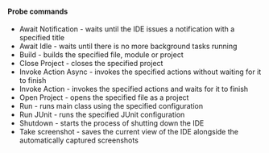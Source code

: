 #### Probe commands

- Await Notification - waits until the IDE issues a notification with a specified title
- Await Idle - waits until there is no more background tasks running
- Build - builds the specified file, module or project
- Close Project - closes the specified project
- Invoke Action Async - invokes the specified actions without waiting for it to finish
- Invoke Action - invokes the specified actions and waits for it to finish
- Open Project - opens the specified file as a project
- Run - runs main class using the specified configuration
- Run JUnit - runs the specified JUnit configuration
- Shutdown - starts the process of shutting down the IDE
- Take screenshot - saves the current view of the IDE alongside the automatically captured screenshots 